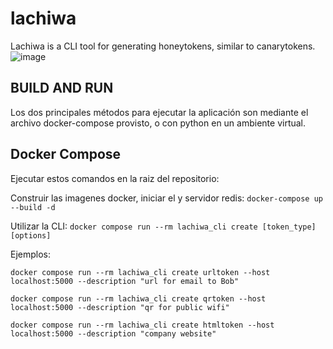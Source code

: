 # lachiwa
Lachiwa is a CLI tool for generating honeytokens, similar to canarytokens.
![image](https://github.com/vicentevieytes/lachiwa/assets/73846744/48ced5f0-e025-4a0e-9482-da2fc104279f)

## BUILD AND RUN
Los dos principales métodos para ejecutar la aplicación son mediante el archivo docker-compose provisto,
o con python en un ambiente virtual.

## Docker Compose

Ejecutar estos comandos en la raiz del repositorio:

Construir las imagenes docker, iniciar el y servidor redis:
```docker-compose up --build -d```

Utilizar la CLI:
```docker compose run --rm lachiwa_cli create [token_type] [options]```

Ejemplos:
```
docker compose run --rm lachiwa_cli create urltoken --host localhost:5000 --description "url for email to Bob"

docker compose run --rm lachiwa_cli create qrtoken --host localhost:5000 --description "qr for public wifi"

docker compose run --rm lachiwa_cli create htmltoken --host localhost:5000 --description "company website"
```

